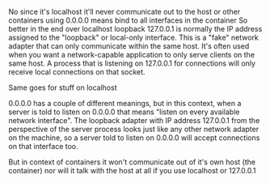 No since it's localhost it'll never communicate out to the host or other containers
using 0.0.0.0 means bind to all interfaces in the container
So better in the end over localhost loopback
127.0.0.1 is normally the IP address assigned to the "loopback" or local-only interface. This is a "fake" network adapter that can only communicate within the same host. It's often used when you want a network-capable application to only serve clients on the same host. A process that is listening on 127.0.0.1 for connections will only receive local connections on that socket.

Same goes for stuff on localhost

0.0.0.0 has a couple of different meanings, but in this context, when a server is told to listen on 0.0.0.0 that means "listen on every available network interface". The loopback adapter with IP address 127.0.0.1 from the perspective of the server process looks just like any other network adapter on the machine, so a server told to listen on 0.0.0.0 will accept connections on that interface too.

But in context of containers it won't communicate out of it's own host (the container) nor will it talk with the host at all if you use localhost or 127.0.0.1